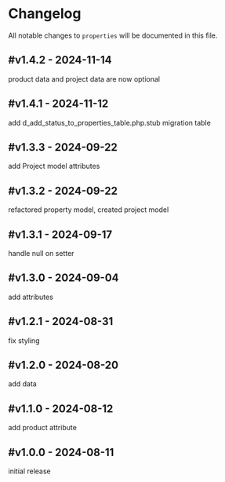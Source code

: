 # Changelog

All notable changes to `properties` will be documented in this file.

## #v1.4.2 - 2024-11-14

product data and project data are now optional

## #v1.4.1 - 2024-11-12

add d_add_status_to_properties_table.php.stub migration table

## #v1.3.3 - 2024-09-22

add Project model attributes

## #v1.3.2 - 2024-09-22

refactored property model, created project model

## #v1.3.1 - 2024-09-17

handle null on setter

## #v1.3.0 - 2024-09-04

add attributes

## #v1.2.1 - 2024-08-31

fix styling

## #v1.2.0 - 2024-08-20

add data

## #v1.1.0 - 2024-08-12

add product attribute

## #v1.0.0 - 2024-08-11

initial release
